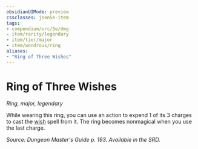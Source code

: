 ```yaml
---
obsidianUIMode: preview
cssclasses: json5e-item
tags:
- compendium/src/5e/dmg
- item/rarity/legendary
- item/tier/major
- item/wondrous/ring
aliases: 
- "Ring of Three Wishes"
---
```

# Ring of Three Wishes
*Ring, major, legendary*  


While wearing this ring, you can use an action to expend 1 of its 3 charges to cast the [wish](5E2014官方资源/spells/wish.md) spell from it. The ring becomes nonmagical when you use the last charge.

*Source: Dungeon Master's Guide p. 193. Available in the SRD.*